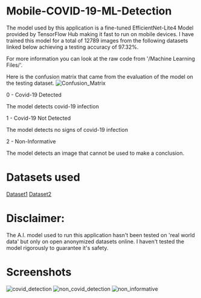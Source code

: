 # Mobile-COVID-19-ML-Detection

The model used by this application is a fine-tuned EfficientNet-Lite4 Model provided by TensorFlow Hub making it fast to run on mobile devices. 
I have trained this model for a total of 12789 images from the following datasets linked below achieving a testing accuracy of 97.32%.

For more information you can look at the raw code from '/Machine Learning Files/'.

Here is the confusion matrix that came from the evaluation of the model on the testing dataset.
![Confusion_Matrix](/images/confusion_matrix.png)

0 - Covid-19 Detected


The model detects covid-19 infection
    
1 - Covid-19 Not Detected 


The model detects no signs of covid-19 infection

2 - Non-Informative


The model detects an image that cannot be used to make a conclusion.


# Datasets used

[Dataset1](https://github.com/mr7495/COVID-CTset)
[Dataset2](https://www.kaggle.com/azaemon/preprocessed-ct-scans-for-covid19)

# Disclaimer:

The A.I. model used to run this application hasn't been tested on 'real world data' but only on open anonymized datasets online. I haven't tested the model rigorously to guarantee it's safety.

# Screenshots
![covid_detection](/images/covid_infected.png)
![non_covid_detection](/images/covid_not_infected.png)
![non_informative](/images/not_informative.png)


